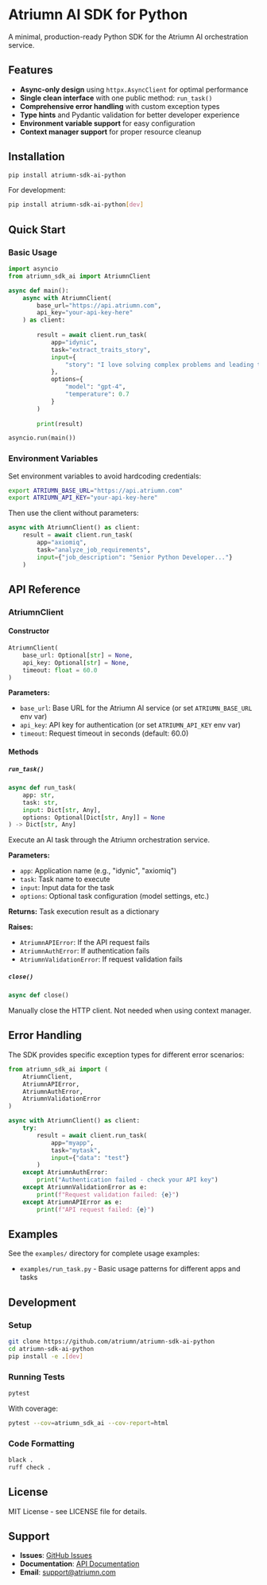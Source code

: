 # Atriumn AI SDK for Python

A minimal, production-ready Python SDK for the Atriumn AI orchestration service.

## Features

- **Async-only design** using `httpx.AsyncClient` for optimal performance
- **Single clean interface** with one public method: `run_task()`
- **Comprehensive error handling** with custom exception types
- **Type hints** and Pydantic validation for better developer experience
- **Environment variable support** for easy configuration
- **Context manager support** for proper resource cleanup

## Installation

```bash
pip install atriumn-sdk-ai-python
```

For development:
```bash
pip install atriumn-sdk-ai-python[dev]
```

## Quick Start

### Basic Usage

```python
import asyncio
from atriumn_sdk_ai import AtriumnClient

async def main():
    async with AtriumnClient(
        base_url="https://api.atriumn.com",
        api_key="your-api-key-here"
    ) as client:
        
        result = await client.run_task(
            app="idynic",
            task="extract_traits_story",
            input={
                "story": "I love solving complex problems and leading teams..."
            },
            options={
                "model": "gpt-4",
                "temperature": 0.7
            }
        )
        
        print(result)

asyncio.run(main())
```

### Environment Variables

Set environment variables to avoid hardcoding credentials:

```bash
export ATRIUMN_BASE_URL="https://api.atriumn.com"
export ATRIUMN_API_KEY="your-api-key-here"
```

Then use the client without parameters:

```python
async with AtriumnClient() as client:
    result = await client.run_task(
        app="axiomiq",
        task="analyze_job_requirements",
        input={"job_description": "Senior Python Developer..."}
    )
```

## API Reference

### AtriumnClient

#### Constructor

```python
AtriumnClient(
    base_url: Optional[str] = None,
    api_key: Optional[str] = None,
    timeout: float = 60.0
)
```

**Parameters:**
- `base_url`: Base URL for the Atriumn AI service (or set `ATRIUMN_BASE_URL` env var)
- `api_key`: API key for authentication (or set `ATRIUMN_API_KEY` env var)
- `timeout`: Request timeout in seconds (default: 60.0)

#### Methods

##### `run_task()`

```python
async def run_task(
    app: str,
    task: str,
    input: Dict[str, Any],
    options: Optional[Dict[str, Any]] = None
) -> Dict[str, Any]
```

Execute an AI task through the Atriumn orchestration service.

**Parameters:**
- `app`: Application name (e.g., "idynic", "axiomiq")
- `task`: Task name to execute
- `input`: Input data for the task
- `options`: Optional task configuration (model settings, etc.)

**Returns:** Task execution result as a dictionary

**Raises:**
- `AtriumnAPIError`: If the API request fails
- `AtriumnAuthError`: If authentication fails  
- `AtriumnValidationError`: If request validation fails

##### `close()`

```python
async def close()
```

Manually close the HTTP client. Not needed when using context manager.

## Error Handling

The SDK provides specific exception types for different error scenarios:

```python
from atriumn_sdk_ai import (
    AtriumnClient,
    AtriumnAPIError,
    AtriumnAuthError, 
    AtriumnValidationError
)

async with AtriumnClient() as client:
    try:
        result = await client.run_task(
            app="myapp",
            task="mytask", 
            input={"data": "test"}
        )
    except AtriumnAuthError:
        print("Authentication failed - check your API key")
    except AtriumnValidationError as e:
        print(f"Request validation failed: {e}")
    except AtriumnAPIError as e:
        print(f"API request failed: {e}")
```

## Examples

See the `examples/` directory for complete usage examples:

- `examples/run_task.py` - Basic usage patterns for different apps and tasks

## Development

### Setup

```bash
git clone https://github.com/atriumn/atriumn-sdk-ai-python
cd atriumn-sdk-ai-python
pip install -e .[dev]
```

### Running Tests

```bash
pytest
```

With coverage:
```bash
pytest --cov=atriumn_sdk_ai --cov-report=html
```

### Code Formatting

```bash
black .
ruff check .
```

## License

MIT License - see LICENSE file for details.

## Support

- **Issues**: [GitHub Issues](https://github.com/atriumn/atriumn-sdk-ai-python/issues)
- **Documentation**: [API Documentation](https://docs.atriumn.com)
- **Email**: support@atriumn.com